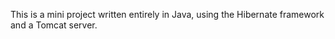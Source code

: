 This is a mini project written entirely in Java, using the Hibernate framework and a Tomcat server.

